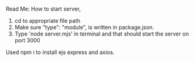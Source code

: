 Read Me:
How to start server, 
1. cd to appropriate file path
2. Make sure  "type": "module", is written in package.json. 
3. Type 'node server.mjs' in terminal and that should start the server on port 3000

Used npm i to install ejs express and axios. 